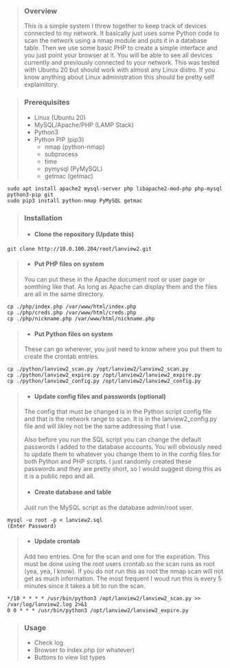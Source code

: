 > ### Overview
> This is a simple system I threw together to keep track of devices connected to my network.
> It basically just uses some Python code to scan the network using a nmap module and puts it in a database table.
> Then we use some basic PHP to create a simple interface and you just point your browser at it.
> You will be able to see all devices currently and previously connected to your network.
> This was tested with Ubuntu 20 but should work with almost any Linux distro.
> If you know anything about Linux administration this should be pretty self explainitory.

> ### Prerequisites
> 
> - Linux (Ubuntu 20) 
> - MySQL/Apache/PHP (LAMP Stack)
> - Python3
> - Python PIP (pip3)
>	- nmap (python-nmap)
>	- subprocess
>	- time
>	- pymysql (PyMySQL)
>	- getmac (getmac)

	sudo apt install apache2 mysql-server php libapache2-mod-php php-mysql python3-pip git
	sudo pip3 install python-nmap PyMySQL getmac

> ### Installation
>
> - #### Clone the repository (Update this)

	git clone http://10.0.100.204/root/lanview2.git	

> - #### Put PHP files on system
>
> You can put these in the Apache document root or user page or somthing like that.
> As long as Apache can display them and the files are all in the same directory.
    
    cp ./php/index.php /var/www/html/index.php
    cp ./php/creds.php /var/www/html/creds.php
    cp ./php/nickname.php /var/www/html/nickname.php
>
> - #### Put Python files on system
>
> These can go wherever, you just need to know where you put them to create the crontab entries.

	cp ./python/lanview2_scan.py /opt/lanview2/lanview2_scan.py
	cp ./python/lanview2_expire.py /opt/lanview2/lanview2_expire.py
	cp ./python/lanview2_config.py /opt/lanview2/lanview2_config.py
>
> - #### Update config files and passwords (optional)
> 
> The config that must be changed is in the Python script config file and that is the network range to scan.
> It is in the lanview2_config.py file and will likley not be the same addressing that I use.
>
> Also before you run the SQL script you can change the default passwords I added to the database accounts.
> You will obviously need to update them to whatever you change them to in the config files for both Python and PHP scripts.
> I just randomly created these passwords and they are pretty short, so I would suggest doing this as it is a public repo and all.
>
> - #### Create database and table
>
> Just run the MySQL script as the database admin/root user.

	mysql -u root -p < lanview2.sql
	(Enter Password)
    
> - #### Update crontab
>
> Add two entries. One for the scan and one for the expiration.
> This must be done using the root users crontab so the scan runs as root (yea, yea, I know).
> If you do not run this as root the nmap scan will not get as much information.
> The most frequent I woud run this is every 5 minutes since it takes a bit to run the scan.

	*/10 * * * * /usr/bin/python3 /opt/lanview2/lanview2_scan.py >> /var/log/lanview2.log 2>&1
	0 0 * * * /usr/bin/python3 /opt/lanview2/lanview2_expire.py

> ### Usage
> 
> - Check log
> - Browser to index.php (or whatever)
> - Buttons to view list types

